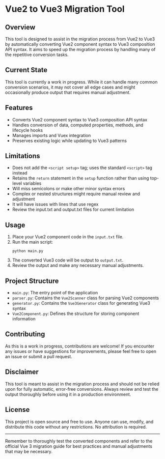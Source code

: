 # Vue2 to Vue3 Migration Tool

## Overview
This tool is designed to assist in the migration process from Vue2 to Vue3 by automatically converting Vue2 component syntax to Vue3 composition API syntax. It aims to speed up the migration process by handling many of the repetitive conversion tasks.

## Current State
This tool is currently a work in progress. While it can handle many common conversion scenarios, it may not cover all edge cases and might occasionally produce output that requires manual adjustment.

## Features
- Converts Vue2 component syntax to Vue3 composition API syntax
- Handles conversion of data, computed properties, methods, and lifecycle hooks
- Manages imports and Vuex integration
- Preserves existing logic while updating to Vue3 patterns

## Limitations
- Does not add the `<script setup>` tag; uses the standard `<script>` tag instead
- Retains the `return` statement in the `setup` function rather than using top-level variables
- Will miss semicolons or make other minor syntax errors
- Complex or nested structures might require manual review and adjustment
- It will have issues with lines that use regex
- Review the input.txt and output.txt files for current limitation

## Usage
1. Place your Vue2 component code in the `input.txt` file.
2. Run the main script:
   ```
   python main.py
   ```
3. The converted Vue3 code will be output to `output.txt`.
4. Review the output and make any necessary manual adjustments.

## Project Structure
- `main.py`: The entry point of the application
- `parser.py`: Contains the `Vue2Scanner` class for parsing Vue2 components
- `generator.py`: Contains the `Vue3Generator` class for generating Vue3 syntax
- `Vue2Component.py`: Defines the structure for storing component information

## Contributing
As this is a work in progress, contributions are welcome! If you encounter any issues or have suggestions for improvements, please feel free to open an issue or submit a pull request.

## Disclaimer
This tool is meant to assist in the migration process and should not be relied upon for fully automatic, error-free conversions. Always review and test the output thoroughly before using it in a production environment.

## License
This project is open source and free to use. Anyone can use, modify, and distribute this code without any restrictions. No attribution is required.

---

Remember to thoroughly test the converted components and refer to the official Vue 3 migration guide for best practices and manual adjustments that may be necessary.
